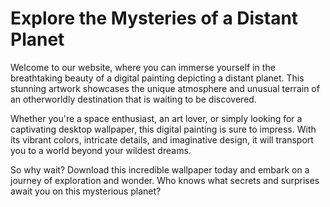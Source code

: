 <!--
Write me markdown content of website with wallpaper:

"A digital painting of a distant planet, with a unique atmosphere and unusual terrain."

The header of the page should not be copy of the text but rather a real content of the website which is using this wallpaper.
-->

<!--font:Montserrat-->

# Explore the Mysteries of a Distant Planet

Welcome to our website, where you can immerse yourself in the breathtaking beauty of a digital painting depicting a distant planet. This stunning artwork showcases the unique atmosphere and unusual terrain of an otherworldly destination that is waiting to be discovered.

Whether you're a space enthusiast, an art lover, or simply looking for a captivating desktop wallpaper, this digital painting is sure to impress. With its vibrant colors, intricate details, and imaginative design, it will transport you to a world beyond your wildest dreams.

So why wait? Download this incredible wallpaper today and embark on a journey of exploration and wonder. Who knows what secrets and surprises await you on this mysterious planet?
